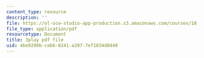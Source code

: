 ```yaml
---
content_type: resource
description: ''
file: https://ol-ocw-studio-app-production.s3.amazonaws.com/courses/18-01sc-single-variable-calculus-fall-2010/4be9290bceb68241a2077ef1834d0449_er_tQOBgo-I.pdf
file_type: application/pdf
resourcetype: Document
title: 3play pdf file
uid: 4be9290b-ceb6-8241-a207-7ef1834d0449
---
```

